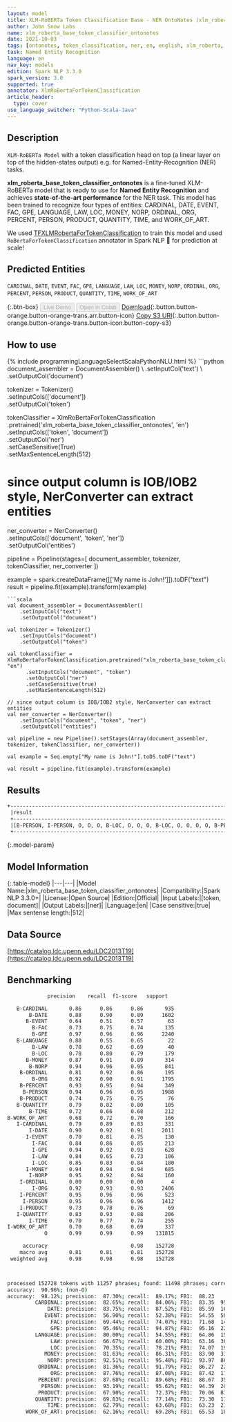 ```yaml
---
layout: model
title: XLM-RoBERTa Token Classification Base - NER OntoNotes (xlm_roberta_base_token_classifier_ontonotes)
author: John Snow Labs
name: xlm_roberta_base_token_classifier_ontonotes
date: 2021-10-03
tags: [ontonotes, token_classification, ner, en, english, xlm_roberta, open_source]
task: Named Entity Recognition
language: en
nav_key: models
edition: Spark NLP 3.3.0
spark_version: 3.0
supported: true
annotator: XlmRoBertaForTokenClassification
article_header:
  type: cover
use_language_switcher: "Python-Scala-Java"
---
```


## Description

`XLM-RoBERTa Model` with a token classification head on top (a linear layer on top of the hidden-states output) e.g. for Named-Entity-Recognition (NER) tasks.


**xlm_roberta_base_token_classifier_ontonotes** is a fine-tuned XLM-RoBERTa model that is ready to use for **Named Entity Recognition** and achieves **state-of-the-art performance** for the NER task. This model has been trained to recognize four types of entities: CARDINAL, DATE, EVENT, FAC, GPE, LANGUAGE, LAW, LOC, MONEY, NORP, ORDINAL, ORG, PERCENT, PERSON, PRODUCT, QUANTITY, TIME, and WORK_OF_ART.

We used [TFXLMRobertaForTokenClassification](https://huggingface.co/transformers/model_doc/xlmroberta.html#tfxlmrobertafortokenclassification) to train this model and used `RoBertaForTokenClassification` annotator in Spark NLP 🚀 for prediction at scale!

## Predicted Entities

`CARDINAL`, `DATE`, `EVENT`, `FAC`, `GPE`, `LANGUAGE`, `LAW`, `LOC`, `MONEY`, `NORP`, `ORDINAL`, `ORG`, `PERCENT`, `PERSON`, `PRODUCT`, `QUANTITY`, `TIME`, `WORK_OF_ART`

{:.btn-box}
<button class="button button-orange" disabled>Live Demo</button>
<button class="button button-orange" disabled>Open in Colab</button>
[Download](https://s3.amazonaws.com/auxdata.johnsnowlabs.com/public/models/xlm_roberta_base_token_classifier_ontonotes_en_3.3.0_3.0_1633271114226.zip){:.button.button-orange.button-orange-trans.arr.button-icon}
[Copy S3 URI](s3://auxdata.johnsnowlabs.com/public/models/xlm_roberta_base_token_classifier_ontonotes_en_3.3.0_3.0_1633271114226.zip){:.button.button-orange.button-orange-trans.button-icon.button-copy-s3}

## How to use



<div class="tabs-box" markdown="1">
{% include programmingLanguageSelectScalaPythonNLU.html %}
```python
document_assembler = DocumentAssembler() \
    .setInputCol('text') \
    .setOutputCol('document')

tokenizer = Tokenizer() \
    .setInputCols(['document']) \
    .setOutputCol('token')

tokenClassifier = XlmRoBertaForTokenClassification \
      .pretrained('xlm_roberta_base_token_classifier_ontonotes', 'en') \
      .setInputCols(['token', 'document']) \
      .setOutputCol('ner') \
      .setCaseSensitive(True) \
      .setMaxSentenceLength(512)

# since output column is IOB/IOB2 style, NerConverter can extract entities
ner_converter = NerConverter() \
    .setInputCols(['document', 'token', 'ner']) \
    .setOutputCol('entities')

pipeline = Pipeline(stages=[
    document_assembler, 
    tokenizer,
    tokenClassifier,
    ner_converter
])

example = spark.createDataFrame([['My name is John!']]).toDF("text")
result = pipeline.fit(example).transform(example)
```
```scala
val document_assembler = DocumentAssembler() 
    .setInputCol("text") 
    .setOutputCol("document")

val tokenizer = Tokenizer() 
    .setInputCols("document") 
    .setOutputCol("token")

val tokenClassifier = XlmRoBertaForTokenClassification.pretrained("xlm_roberta_base_token_classifier_ontonotes", "en")
      .setInputCols("document", "token")
      .setOutputCol("ner")
      .setCaseSensitive(true)
      .setMaxSentenceLength(512)

// since output column is IOB/IOB2 style, NerConverter can extract entities
val ner_converter = NerConverter() 
    .setInputCols("document", "token", "ner") 
    .setOutputCol("entities")

val pipeline = new Pipeline().setStages(Array(document_assembler, tokenizer, tokenClassifier, ner_converter))

val example = Seq.empty["My name is John!"].toDS.toDF("text")

val result = pipeline.fit(example).transform(example)
```
</div>

## Results

```bash
+------------------------------------------------------------------------------------+
 |result                                                                              |
 +------------------------------------------------------------------------------------+
 |[B-PERSON, I-PERSON, O, O, O, B-LOC, O, O, O, B-LOC, O, O, O, O, B-PERSON, O, O, O, O, B-LOC]|
 +------------------------------------------------------------------------------------+

```

{:.model-param}
## Model Information

{:.table-model}
|---|---|
|Model Name:|xlm_roberta_base_token_classifier_ontonotes|
|Compatibility:|Spark NLP 3.3.0+|
|License:|Open Source|
|Edition:|Official|
|Input Labels:|[token, document]|
|Output Labels:|[ner]|
|Language:|en|
|Case sensitive:|true|
|Max sentense length:|512|

## Data Source

[https://catalog.ldc.upenn.edu/LDC2013T19](https://catalog.ldc.upenn.edu/LDC2013T19)

## Benchmarking

```bash
             precision    recall  f1-score   support

   B-CARDINAL       0.86      0.86      0.86       935
       B-DATE       0.88      0.90      0.89      1602
      B-EVENT       0.64      0.51      0.57        63
        B-FAC       0.73      0.75      0.74       135
        B-GPE       0.97      0.96      0.96      2240
   B-LANGUAGE       0.80      0.55      0.65        22
        B-LAW       0.78      0.62      0.69        40
        B-LOC       0.78      0.80      0.79       179
      B-MONEY       0.87      0.91      0.89       314
       B-NORP       0.94      0.96      0.95       841
    B-ORDINAL       0.81      0.92      0.86       195
        B-ORG       0.92      0.90      0.91      1795
    B-PERCENT       0.93      0.95      0.94       349
     B-PERSON       0.94      0.96      0.95      1988
    B-PRODUCT       0.74      0.75      0.75        76
   B-QUANTITY       0.79      0.82      0.80       105
       B-TIME       0.72      0.66      0.68       212
B-WORK_OF_ART       0.68      0.72      0.70       166
   I-CARDINAL       0.79      0.89      0.83       331
       I-DATE       0.90      0.92      0.91      2011
      I-EVENT       0.70      0.81      0.75       130
        I-FAC       0.84      0.86      0.85       213
        I-GPE       0.94      0.92      0.93       628
        I-LAW       0.84      0.65      0.73       106
        I-LOC       0.85      0.83      0.84       180
      I-MONEY       0.94      0.94      0.94       685
       I-NORP       0.95      0.92      0.94       160
    I-ORDINAL       0.00      0.00      0.00         4
        I-ORG       0.92      0.93      0.93      2406
    I-PERCENT       0.95      0.96      0.96       523
     I-PERSON       0.95      0.96      0.96      1412
    I-PRODUCT       0.73      0.78      0.76        69
   I-QUANTITY       0.83      0.93      0.88       206
       I-TIME       0.70      0.77      0.74       255
I-WORK_OF_ART       0.70      0.68      0.69       337
            O       0.99      0.99      0.99    131815

     accuracy                           0.98    152728
    macro avg       0.81      0.81      0.81    152728
 weighted avg       0.98      0.98      0.98    152728



processed 152728 tokens with 11257 phrases; found: 11498 phrases; correct: 10038.
accuracy:  90.96%; (non-O)
accuracy:  98.12%; precision:  87.30%; recall:  89.17%; FB1:  88.23
         CARDINAL: precision:  82.65%; recall:  84.06%; FB1:  83.35  951
             DATE: precision:  83.75%; recall:  87.52%; FB1:  85.59  1674
            EVENT: precision:  56.90%; recall:  52.38%; FB1:  54.55  58
              FAC: precision:  69.44%; recall:  74.07%; FB1:  71.68  144
              GPE: precision:  95.46%; recall:  94.87%; FB1:  95.16  2226
         LANGUAGE: precision:  80.00%; recall:  54.55%; FB1:  64.86  15
              LAW: precision:  66.67%; recall:  60.00%; FB1:  63.16  36
              LOC: precision:  70.35%; recall:  78.21%; FB1:  74.07  199
            MONEY: precision:  81.63%; recall:  86.31%; FB1:  83.90  332
             NORP: precision:  92.51%; recall:  95.48%; FB1:  93.97  868
          ORDINAL: precision:  81.36%; recall:  91.79%; FB1:  86.27  220
              ORG: precision:  87.76%; recall:  87.08%; FB1:  87.42  1781
          PERCENT: precision:  87.68%; recall:  89.68%; FB1:  88.67  357
           PERSON: precision:  93.19%; recall:  95.62%; FB1:  94.39  2040
          PRODUCT: precision:  67.90%; recall:  72.37%; FB1:  70.06  81
         QUANTITY: precision:  69.83%; recall:  77.14%; FB1:  73.30  116
             TIME: precision:  62.79%; recall:  63.68%; FB1:  63.23  215
      WORK_OF_ART: precision:  62.16%; recall:  69.28%; FB1:  65.53  185
```